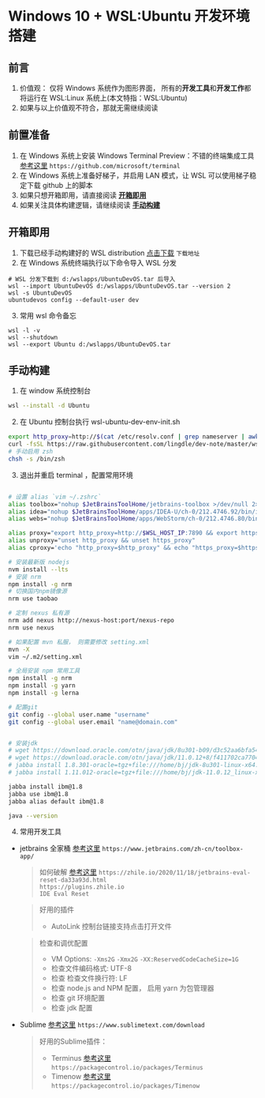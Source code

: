 # Windows 10 + WSL:Ubuntu 开发环境搭建

## 前言
1. 价值观： 仅将 Windows 系统作为图形界面， 所有的**开发工具**和**开发工作**都将运行在 WSL:Linux 系统上(本文特指：WSL:Ubuntu)
2. 如果与以上价值观不符合，那就无需继续阅读


## 前置准备
1. 在 Windows 系统上安装 Windows Terminal Preview：不错的终端集成工具 [参考这里](https://github.com/microsoft/terminal) `https://github.com/microsoft/terminal`
2. 在 Windows 系统上准备好梯子，并启用 LAN 模式，让 WSL 可以使用梯子稳定下载 github 上的脚本
3. 如果只想开箱即用，请直接阅读 **[开箱即用](#开箱即用)**
4. 如果关注具体构建逻辑，请继续阅读 **[手动构建](#手动构建)**

## 开箱即用
1. 下载已经手动构建好的 WSL distribution [点击下载]() `下载地址`
2. 在 Windows 系统终端执行以下命令导入 WSL 分发
```
# WSL 分发下载到 d:/wslapps/UbuntuDevOS.tar 后导入
wsl --import UbuntuDevOS d:/wslapps/UbuntuDevOS.tar --version 2
wsl -s UbuntuDevOS
ubuntudevos config --default-user dev
```

3. 常用 wsl 命令备忘

```
wsl -l -v
wsl --shutdown
wsl --export Ubuntu d:/wslapps/UbuntuDevOS.tar

```

## 手动构建
1. 在 window 系统控制台

```bash
wsl --install -d Ubuntu
```

2. 在 Ubuntu 控制台执行 wsl-ubuntu-dev-env-init.sh

```bash
export http_proxy=http://$(cat /etc/resolv.conf | grep nameserver | awk '{print $2; exit;}'):7890 && export https_proxy=http://$(cat /etc/resolv.conf | grep nameserver | awk '{print $2; exit;}'):7890
curl -fsSL https://raw.githubusercontent.com/lingdle/dev-note/master/wsl-ubuntu-dev-env-init.sh | bash
# 手动启用 zsh
chsh -s /bin/zsh
```

3. 退出并重启 terminal ，配置常用环境

```bash

# 设置 alias `vim ~/.zshrc`
alias toolbox="nohup $JetBrainsToolHome/jetbrains-toolbox >/dev/null 2>&1 &"
alias idea="nohup $JetBrainsToolHome/apps/IDEA-U/ch-0/212.4746.92/bin/idea.sh >/dev/null 2>&1 &"
alias webs="nohup $JetBrainsToolHome/apps/WebStorm/ch-0/212.4746.80/bin/webstorm.sh >/dev/null 2>&1 &"

alias proxy="export http_proxy=http://$WSL_HOST_IP:7890 && export https_proxy=http://$WSL_HOST_IP:7890"
alias unproxy="unset http_proxy && unset https_proxy"
alias cproxy='echo "http_proxy=$http_proxy" && echo "https_proxy=$https_proxy"'

# 安装最新版 nodejs
nvm install --lts
# 安装 nrm
npm install -g nrm
# 切换国内npm镜像源
nrm use taobao

# 定制 nexus 私有源
nrm add nexus http://nexus-host:port/nexus-repo
nrm use nexus

# 如果配置 mvn 私服， 则需要修改 setting.xml
mvn -X
vim ~/.m2/setting.xml

# 全局安装 npm 常用工具
npm install -g nrm
npm install -g yarn
npm install -g lerna

# 配置git
git config --global user.name "username"
git config --global user.email "name@domain.com"


# 安装jdk
# wget https://download.oracle.com/otn/java/jdk/8u301-b09/d3c52aa6bfa54d3ca74e617f18309292/jdk-8u301-linux-x64.tar.gz
# wget https://download.oracle.com/otn/java/jdk/11.0.12+8/f411702ca7704a54a79ead0c2e0942a3/jdk-11.0.12_linux-x64_bin.tar.gz
# jabba install 1.8.301-oracle=tgz+file:///home/bj/jdk-8u301-linux-x64.tar.gz
# jabba install 1.11.012-oracle=tgz+file:///home/bj/jdk-11.0.12_linux-x64_bin.tar.gz

jabba install ibm@1.8
jabba use ibm@1.8
jabba alias default ibm@1.8

java --version
```
4. 常用开发工具

- jetbrains 全家桶 [参考这里](https://www.jetbrains.com/zh-cn/toolbox-app/) `https://www.jetbrains.com/zh-cn/toolbox-app/`

    > 如何破解 [参考这里](https://zhile.io/2020/11/18/jetbrains-eval-reset-da33a93d.html) `https://zhile.io/2020/11/18/jetbrains-eval-reset-da33a93d.html`   
    > `https://plugins.zhile.io`  
    > `IDE Eval Reset`
 
    > 好用的插件
    > - AutoLink 控制台链接支持点击打开文件  

    > 检查和调优配置
    > - VM Options: `-Xms2G` `-Xmx2G` `-XX:ReservedCodeCacheSize=1G`
    > - 检查文件编码格式: UTF-8
    > - 检查 检查文件换行符: LF
    > - 检查 node.js and NPM 配置， 启用 yarn 为包管理器
    > - 检查 git 环境配置
    > - 检查 jdk 配置

- Sublime [参考这里](https://www.sublimetext.com/download) `https://www.sublimetext.com/download`
    > 好用的Sublime插件： 
    > - Terminus [参考这里](https://packagecontrol.io/packages/Terminus) `https://packagecontrol.io/packages/Terminus`
    > - Timenow [参考这里](https://packagecontrol.io/packages/Timenow) `https://packagecontrol.io/packages/Timenow`





